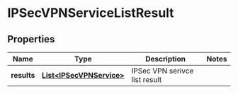 # IPSecVPNServiceListResult

## Properties
Name | Type | Description | Notes
------------ | ------------- | ------------- | -------------
**results** | [**List&lt;IPSecVPNService&gt;**](IPSecVPNService.md) | IPSec VPN serivce list result | 
